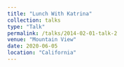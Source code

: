 ```yaml
---
title: "Lunch With Katrina"
collection: talks
type: "Talk"
permalink: /talks/2014-02-01-talk-2
venue: "Mountain View"
date: 2020-06-05
location: "California"
---
```




